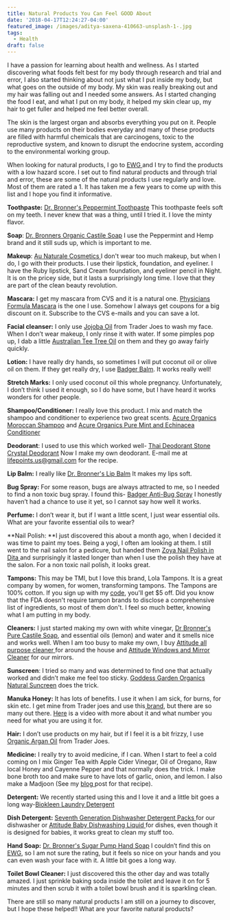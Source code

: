 ```yaml
---
title: Natural Products You Can Feel GOOD About
date: '2018-04-17T12:24:27-04:00'
featured_image: /images/aditya-saxena-410663-unsplash-1-.jpg
tags:
  - Health
draft: false
---
```

I have a passion for learning about health and wellness. As I started discovering what foods felt best for my body through research and trial and error, I also started thinking about not just what I put inside my body, but what goes on the outside of my body. My skin was really breaking out and my hair was falling out and I needed some answers. As I started changing the food I eat, and what I put on my body, it helped my skin clear up, my hair to get fuller and helped me feel better overall.

The skin is the largest organ and absorbs everything you put on it. People use many products on their bodies everyday and many of these products are filled with harmful chemicals that are carcinogens, toxic to the reproductive system, and known to disrupt the endocrine system, according to the environmental working group. 

When looking for natural products, I go to [EWG ](http://www.ewg.org/skindeep/)and I try to find the products with a low hazard score. I set out to find natural products and through trial and error, these are some of the natural products I use regularly and love. Most of them are rated a 1. It has taken me a few years to come up with this list and I hope you find it informative.

**Toothpaste:** [Dr. Bronner's Peppermint Toothpaste](https://amzn.to/2ERsxjE) This toothpaste feels soft on my teeth. I never knew that was a thing, until I tried it. I love the minty flavor.

**Soap**: [Dr. Bronners Organic Castile Soap](https://amzn.to/2vk9XkP) I use the Peppermint and Hemp brand and it still suds up, which is important to me.

**Makeup**: [Au Naturale Cosmetics ](https://www.aunaturalecosmetics.com/?gclid=Cj0KCQjwttbWBRDyARIsAN8zhbK0zTnI-9mPvxUy8kENL_4HKSlH-sC38zfHmwgzVTdlWj4VYDHgpj4aAkQpEALw_wcB)I don't wear too much makeup, but when I do, I go with their products. I use their lipstick, foundation, and eyeliner. I have the Ruby lipstick, Sand Cream foundation, and eyeliner pencil in Night. It is on the pricey side, but it lasts a surprisingly long time. I love that they are part of the clean beauty revolution.

**Mascara:** I get my mascara from CVS and it is a  natural one. [Physicians Formula Mascara](https://amzn.to/2vsebad) is the one I use.  Somehow I always get coupons for a big discount on it. Subscribe to the CVS e-mails and you can save a lot.

**Facial cleanser:** I only use [Jojoba Oil](https://amzn.to/2qEQRAs) from Trader Joes to wash my face. When I don’t wear makeup, I only rinse it with water. If some pimples pop up, I dab a little [Australian Tee Tree Oil](https://amzn.to/2qFJzvZ) on them and they go away fairly quickly.

**Lotion:** I have really dry hands, so sometimes I will put coconut oil or olive oil on them. If they get really dry, I use [Badger Balm](https://amzn.to/2JQiu2h). It works really well! 

**Stretch Marks:** I only used coconut oil this whole pregnancy. Unfortunately, I don’t think I used it enough, so I do have some, but I have heard it works wonders for other people.

**Shampoo/Conditioner:** I really love this product. I mix and match the shampoo and conditioner to experience two great scents. [Acure Organics Moroccan Shampoo](https://amzn.to/2H6z0gz)  and [Acure Organics Pure Mint and Echinacea Conditioner](https://amzn.to/2qFx1oC)

**Deodorant**: I used to use this which worked well- [Thai Deodorant Stone Crystal Deodorant](https://amzn.to/2qETzFS) Now I make my own deodorant. E-mail me at lifepoints.us@gmail.com for the recipe.

**Lip Balm:** I really like [Dr. Bronner's Lip Balm](https://amzn.to/2EUdoON) It makes my lips soft.

**Bug Spray:** For some reason, bugs are always attracted to me, so I needed to find a non toxic bug spray. I found this- [Badger Anti-Bug Spray](https://amzn.to/2qETHVS) I honestly haven’t had a chance to use it yet, so I cannot say how well it works.

**Perfume:** I don’t wear it, but if I want a little scent, I just wear essential oils. What are your favorite essential oils to wear?

**Nail Polish: **I just discovered this about a month ago, when I decided it was time to paint my toes. Being a yogi, I often am looking at them. I still went to the nail salon for a pedicure, but handed them [Zoya Nail Polish in Dita ](https://amzn.to/2qJDj6B)and surprisingly it lasted longer than when I use the polish they have at the salon. For a non toxic nail polish, it looks great.

**Tampons:** This may be TMI, but I love this brand, Lola Tampons. It is a great company by women, for women, transforming tampons. The Tampons are 100% cotton. If you sign up with my [code](https://goo.gl/v3dBnm), you'll get $5 off. Did you know that the FDA doesn't require tampon brands to disclose a comprehensive list of ingredients, so most of them don't. I feel so much better, knowing what I am putting in my body.

**Cleaners:** I just started making my own with white vinegar, [Dr Bronner's Pure Castile Soap](https://amzn.to/2HG56wW), and essential oils (lemon) and water and it smells nice and works well. When I am too busy to make my own, I buy [Attitude all purpose cleaner ](https://amzn.to/2qD9AMs)for around the house and [Attitude Windows and Mirror Cleaner](https://amzn.to/2HGNRLV) for our mirrors.

**Sunscreen**: I tried so many and was determined to find one that actually worked and didn’t make me feel too sticky. [Goddess Garden Organics Natural Suncreen](https://amzn.to/2JSAxEJ) does the trick.

**Manuka Honey:** It has lots of benefits. I use it when I am sick, for burns, for skin etc. I get mine from Trader joes and use this[ brand](https://amzn.to/2qFMe8X), but there are so many out there. [Here](https://www.youtube.com/watch?v=k_MUon6mApU) is a video with more about it and what number you need for what you are using it for.

**Hair:** I don’t use products on my hair, but if I feel it is a bit frizzy, I use [Organic Argan Oil](https://amzn.to/2qFMF35) from Trader Joes.

**Medicine:** I really try to avoid medicine, if I can. When I start to feel a cold coming on I mix Ginger Tea with Apple Cider Vinegar, Oil of Oregano, Raw local Honey and Cayenne Pepper and that normally does the trick. I make bone broth too and make sure to have lots of garlic, onion, and lemon.  I also make a Madjoon (See my [blog ](https://www.lifepoints.net/posts/2018-01-16-things-i-ve-learned-from-my-persian-mother-in-law/)post for that recipe).

**Detergent:** We recently started using this and I love it and a little bit goes a long way-[Biokleen Laundry Detergent](https://amzn.to/2qGxnv0)

**Dish Detergent:** [Seventh Generation Dishwasher Detergent Packs ](https://amzn.to/2HG4rLZ) for our dishwasher or [Attitude Baby Dishwashing Liquid ](https://amzn.to/2qFhB3M)for dishes, even though it is designed for babies, it works great to clean my stuff too.

**Hand Soap:** [Dr. Bronner's Sugar Pump Hand Soap](https://amzn.to/2qIiSXT) I couldn’t find this on[ EWG](https://www.ewg.org/skindeep/#.WtYeTS7wapo), so I am not sure the rating, but it feels so nice on your hands and you can even wash your face with it. A little bit goes a long way.

**Toilet Bowl Cleaner:** I just discovered this the other day and was totally amazed. I just sprinkle baking soda inside the toilet and leave it on for 5 minutes and then scrub it with a toilet bowl brush and it is sparkling clean.

There are still so many natural products I am still on a journey to discover, but I hope these helped!! What are your favorite natural products?
